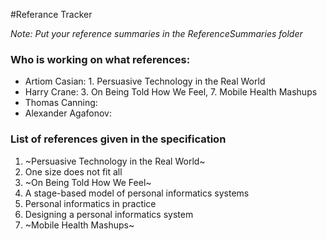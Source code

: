 #Referance Tracker

*Note: Put your reference summaries in the ReferenceSummaries folder*

### Who is working on what references: <br>
  - Artiom Casian: 1. Persuasive Technology in the Real World <br>
  - Harry Crane: 3. On Being Told How We Feel, 7. Mobile Health Mashups  <br>
  - Thomas Canning: <br>
  - Alexander Agafonov: <br>

### List of references given in the specification ### 
  1. ~Persuasive Technology in the Real World~
  2. One size does not fit all
  3. ~On Being Told How We Feel~
  4. A stage-based model of personal informatics systems
  5. Personal informatics in practice
  6. Designing a personal informatics system
  7. ~Mobile Health Mashups~

